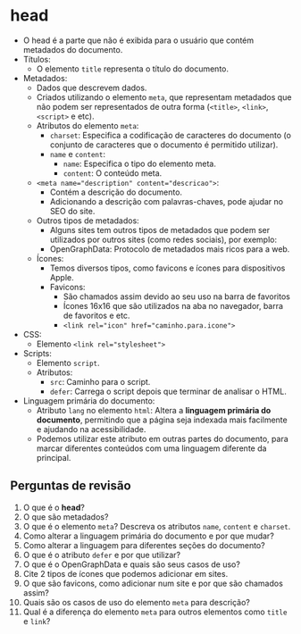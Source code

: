 # head

- O head é a parte que não é exibida para o usuário que contém metadados do documento.
- Títulos:
  - O elemento `title` representa o título do documento.
- Metadados:
  - Dados que descrevem dados.
  - Criados utilizando o elemento `meta`, que representam metadados que não podem ser representados de outra forma (`<title>`, `<link>`, `<script>` e etc).
  - Atributos do elemento `meta`:
    - `charset`: Especifica a codificação de caracteres do documento (o conjunto de caracteres que o documento é permitido utilizar).
    - `name` e `content`:
      - `name`: Especifica o tipo do elemento meta.
      - `content`: O conteúdo meta.
  - `<meta name="description" content="descricao">`:
    - Contém a descrição do documento.
    - Adicionando a descrição com palavras-chaves, pode ajudar no SEO do site.
  - Outros tipos de metadados:
    - Alguns sites tem outros tipos de metadados que podem ser utilizados por outros sites (como redes sociais), por  exemplo:
    - OpenGraphData: Protocolo de metadados mais ricos para a web.
  - Ícones:
    - Temos diversos tipos, como favicons e ícones para dispositivos Apple.
    - Favicons:
      - São chamados assim devido ao seu uso na barra de favoritos
      - Ícones 16x16 que são utilizados na aba no navegador, barra de favoritos e etc.
      - `<link rel="icon" href="caminho.para.icone">`
- CSS:
  - Elemento `<link rel="stylesheet">`
- Scripts:
  - Elemento `script`.
  - Atributos:
    - `src`: Caminho para o script.
    - `defer`: Carrega o script depois que terminar de analisar o HTML.
- Linguagem primária do documento:
  - Atributo `lang` no elemento `html`: Altera a **linguagem primária do documento**, permitindo que a página seja indexada mais facilmente e ajudando na acessibilidade.
  - Podemos utilizar este atributo em outras partes do documento, para marcar diferentes conteúdos com uma linguagem diferente da principal.

## Perguntas de revisão

1. O que é o **head**?
2. O que são metadados?
3. O que é o elemento `meta`? Descreva os atributos `name`, `content` e `charset`.
4. Como alterar a linguagem primária do documento e por que mudar?
5. Como alterar a linguagem para diferentes seções do documento?
6. O que é o atributo `defer` e por que utilizar?
7. O que é o OpenGraphData e quais são seus casos de uso?
8. Cite 2 tipos de ícones que podemos adicionar em sites.
9. O que são favicons, como adicionar num site e por que são chamados assim?
10. Quais são os casos de uso do elemento `meta` para descrição?
11. Qual é a diferença do elemento `meta` para outros elementos como `title` e `link`?